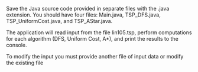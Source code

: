 Save the Java source code provided in separate files with the .java extension. You should have four files: Main.java, TSP_DFS.java, TSP_UniformCost.java, and TSP_AStar.java.

The application will read input from the file lin105.tsp, perform computations for each algorithm (DFS, Uniform Cost, A*), and print the results to the console.

To modify the input you must provide another file of input data or modify the existing file
